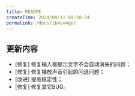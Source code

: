 ```yaml
---
title: README
createTime: 2024/09/11 09:50:34
permalink: /docs/ib4vv4qe/
---
```

## 更新内容

* [修复] 修复输入框提示文字不会自动消失的问题；
* [修复] 修复播放声音引起的闪退问题；
* [改进] 提高稳定性；
* [修复] 修复其它BUG。
